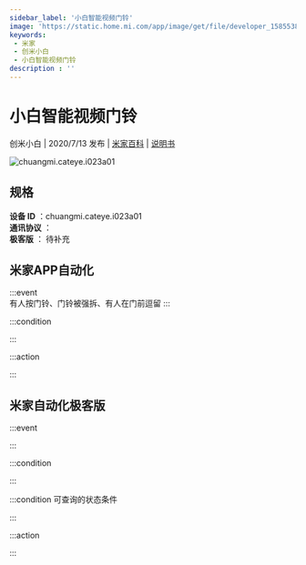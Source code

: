 ```yaml
---
sidebar_label: '小白智能视频门铃'
image: 'https://static.home.mi.com/app/image/get/file/developer_1585538062a05yo7x2.png'
keywords: 
 - 米家
 - 创米小白
 - 小白智能视频门铃
description : ''
---
```

# 小白智能视频门铃

创米小白 | 2020/7/13 发布 | [米家百科](https://home.mi.com/webapp/content/baike/product/index.html?model=chuangmi.cateye.i023a01) | [说明书](https://home.mi.com/views/introduction.html?model=chuangmi.cateye.i023a01&region=cn)

![chuangmi.cateye.i023a01](https://static.home.mi.com/app/image/get/file/developer_1585538062a05yo7x2.png)

## 规格  
> 
**设备 ID** ：chuangmi.cateye.i023a01  
**通讯协议** ：  
**极客版**  ： 待补充 


## 米家APP自动化  

:::event  
有人按门铃、门铃被强拆、有人在门前逗留
:::

:::condition  

:::

:::action   

:::

## 米家自动化极客版  

:::event  

:::

:::condition  

:::

:::condition 可查询的状态条件  

:::

:::action  

:::

        
